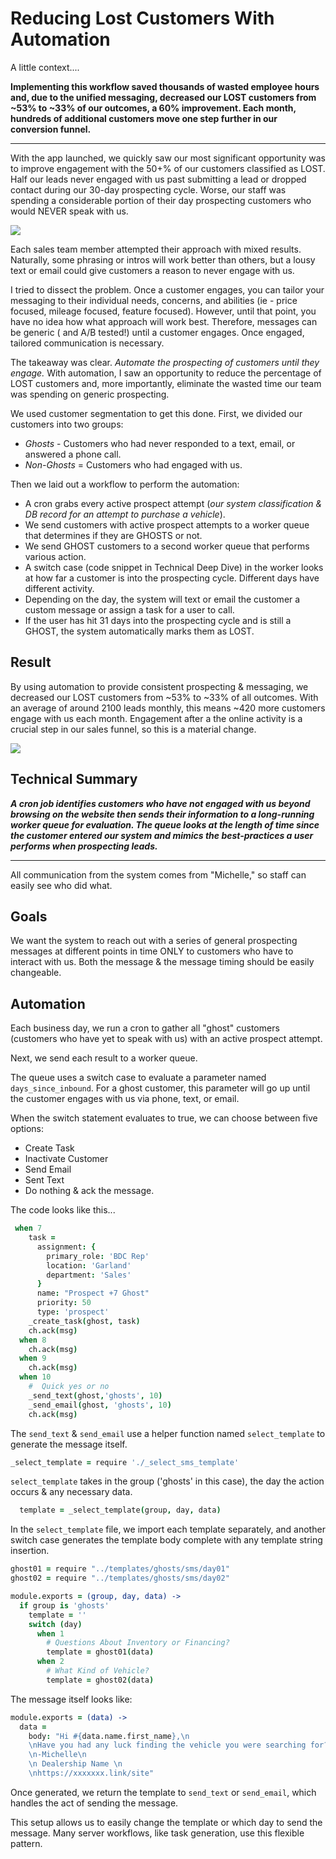 # Reducing Lost Customers With Automation
A little context....

**Implementing this workflow saved thousands of wasted employee hours and, due to the unified messaging, decreased our LOST customers from ~53% to ~33% of our outcomes, a 60% improvement. Each month, hundreds of additional customers move one step further in our conversion funnel.**

---

With the app launched, we quickly saw our most significant opportunity was to improve engagement with the 50+% of our customers classified as LOST.  Half our leads never engaged with us past submitting a lead or dropped contact during our 30-day prospecting cycle. Worse, our staff was spending a considerable portion of their day prospecting customers who would NEVER speak with us.


![](https://www.glathrop.com/content/images/2019/08/Screen-Shot-2019-08-06-at-1.44.05-PM.png)

Each sales team member attempted their approach with mixed results. Naturally, some phrasing or intros will work better than others, but a lousy text or email could give customers a reason to never engage with us.

I tried to dissect the problem. Once a customer engages, you can tailor your messaging to their individual needs, concerns, and abilities (ie - price focused, mileage focused, feature focused). However, until that point, you have no idea how what approach will work best. Therefore, messages can be generic ( and A/B tested!) until a customer engages. Once engaged, tailored communication is necessary.

The takeaway was clear. *Automate the prospecting of customers until they engage.* With automation, I saw an opportunity to reduce the percentage of LOST customers and, more importantly, eliminate the wasted time our team was spending on generic prospecting.

We used customer segmentation to get this done. First, we divided our customers into two groups:
- *Ghosts* - Customers who had never responded to a text, email, or answered a phone call.
- *Non-Ghosts* = Customers who had engaged with us.

Then we laid out a workflow to perform the automation:

- A cron grabs every active prospect attempt (*our system classification & DB record for an attempt to purchase a vehicle*).
- We send customers with active prospect attempts to a worker queue that determines if they are GHOSTS or not.
- We send GHOST customers to a second worker queue that performs various action.
- A switch case (code snippet in Technical Deep Dive) in the worker looks at how far a customer is into the prospecting cycle. Different days have different activity.
- Depending on the day, the system will text or email the customer a custom message or assign a task for a user to call.
- If the user has hit 31 days into the prospecting cycle and is still a GHOST, the system automatically marks them as LOST.

 ## Result
 
By using automation to provide consistent prospecting & messaging, we decreased our LOST customers from ~53% to ~33% of all outcomes. With an average of around 2100 leads monthly, this means ~420 more customers engage with us each month. Engagement after a the online activity is a crucial step in our sales funnel, so this is a material change.

![](https://www.glathrop.com/content/images/2019/08/Screen-Shot-2019-08-06-at-3.19.17-PM.png)

## Technical Summary
**_A cron job identifies customers who have not engaged with us beyond browsing on the website then sends their information to a long-running worker queue for evaluation. The queue looks at the length of time since the customer entered our system and mimics the best-practices a user performs when prospecting leads._**

---

All communication from the system comes from "Michelle," so staff can easily see who did what.

## Goals
We want the system to reach out with a series of general prospecting messages at different points in time ONLY to customers who have to interact with us. Both the message & the message timing should be easily changeable.

## Automation
Each business day, we run a cron to gather all "ghost" customers (customers who have yet to speak with us) with an active prospect attempt.

Next, we send each result to a worker queue.

The queue uses a switch case to evaluate a parameter named ```days_since_inbound```. For a ghost customer, this parameter will go up until the customer engages with us via phone, text, or email.

When the switch statement evaluates to true, we can choose between five options:

- Create Task
- Inactivate Customer
- Send Email
- Sent Text
- Do nothing & ack the message.

The code looks like this... 

```coffeescript
 when 7
    task =
      assignment: {
        primary_role: 'BDC Rep'
        location: 'Garland'
        department: 'Sales'
      }
      name: "Prospect +7 Ghost"
      priority: 50
      type: 'prospect'
    _create_task(ghost, task)
    ch.ack(msg)
  when 8
    ch.ack(msg)
  when 9
    ch.ack(msg)
  when 10
    #  Quick yes or no
    _send_text(ghost,'ghosts', 10)
    _send_email(ghost, 'ghosts', 10)
    ch.ack(msg)
```

The ```send_text``` & ```send_email``` use a helper function named ```select_template``` to generate the message itself.

```coffeescript
_select_template = require './_select_sms_template'
```

```select_template``` takes in the group ('ghosts' in this case), the day the action occurs & any necessary data.

```coffeescript
  template = _select_template(group, day, data)
```
In the ```select_template``` file, we import each template separately, and another switch case generates the template body complete with any template string insertion.

```coffeescript
ghost01 = require "../templates/ghosts/sms/day01"
ghost02 = require "../templates/ghosts/sms/day02"

module.exports = (group, day, data) ->
  if group is 'ghosts'
    template = ''
    switch (day)
      when 1
        # Questions About Inventory or Financing?
        template = ghost01(data)
      when 2
        # What Kind of Vehicle?
        template = ghost02(data)
```

The message itself looks like:

```coffeescript
module.exports = (data) ->
  data =
    body: "Hi #{data.name.first_name},\n
    \nHave you had any luck finding the vehicle you were searching for?\n
    \n-Michelle\n
    \n Dealership Name \n
    \nhttps://xxxxxxx.link/site"
 ```
 
 Once generated, we return the template to ```send_text``` or ```send_email```, which handles the act of sending the message.

This setup allows us to easily change the template or which day to send the message. Many server workflows, like task generation, use this flexible pattern.
